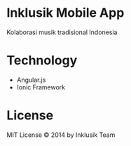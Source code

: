 # Inklusik Mobile App

Kolaborasi musik tradisional Indonesia

# Technology

- Angular.js
- Ionic Framework

# License 

MIT License &copy; 2014 by Inklusik Team
